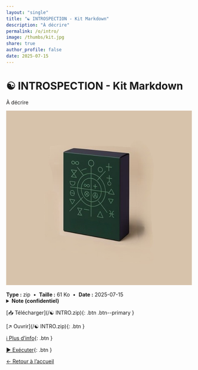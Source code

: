 ```yaml
---
layout: "single"
title: "☯ INTROSPECTION - Kit Markdown"
description: "À décrire"
permalink: /o/intro/
image: /thumbs/kit.jpg
share: true
author_profile: false
date: 2025-07-15
---
```

# ☯ INTROSPECTION - Kit Markdown

À décrire

![Aperçu](/thumbs/kit.jpg)

<div class="info-box">
<strong>Type :</strong> zip &nbsp;•&nbsp; <strong>Taille :</strong> 61 Ko &nbsp;•&nbsp; <strong>Date :</strong> 2025-07-15
</div>


<div class="tags"></div>

<details class="notice--warning notice">
<summary><strong>Note (confidentiel)</strong></summary>
<p>Mot de passe : batman1234</p>
</details>

[📥 Télécharger](/☯ INTRO.zip){: .btn .btn--primary }

[↗ Ouvrir](/☯ INTRO.zip){: .btn }

[ℹ️ Plus d’info](https://publish.obsidian.md/ouaisfieu/%E2%96%B6+NOS+KITS+%E2%97%80/Kits){: .btn }

[▶️ Exécuter](https://publish.obsidian.md/ouaisfieu/%E2%96%B6+NOS+KITS+%E2%97%80/Kits){: .btn }

[← Retour à l’accueil](/)
